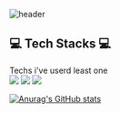 ![header](https://capsule-render.vercel.app/api?type=waving&color=auto&height=300&section=header&text=welcome%20&fontSize=90)

## 💻 Tech Stacks 💻

Techs i've userd least one <br/>
<img src ="https://img.shields.io/badge/Python-#3776AB.svg?&style=for-the-badge&logo=python&logoColor=white"/> <img src ="https://img.shields.io/badge/c-#A8B9CC.svg?&style=for-the-badge&logo=c&logoColor=white"/> <img src ="https://img.shields.io/badge/C++-#00599C.svg?&style=for-the-badge&logo=C%2B%2B&logoColor=white"/>

[![Anurag's GitHub stats](https://github-readme-stats.vercel.app/api?username=hyeinj&theme=cobalt&show_icons=true)](https://github.com/anuraghazra/github-readme-stats)
<!--
**hyeinj/hyeinj** is a ✨ _special_ ✨ repository because its `README.md` (this file) appears on your GitHub profile.

Here are some ideas to get you started:

- 🔭 I’m currently working on ...
- 🌱 I’m currently learning ...
- 👯 I’m looking to collaborate on ...
- 🤔 I’m looking for help with ...
- 💬 Ask me about ...
- 📫 How to reach me: ...
- 😄 Pronouns: ...
- ⚡ Fun fact: ...
-->
